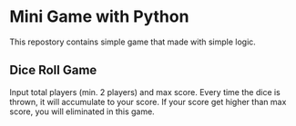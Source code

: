 # Mini Game with Python
This repostory contains simple game that made with simple logic.

<h2>Dice Roll Game</h2>
Input total players (min. 2 players) and max score. Every time the dice is thrown, it will accumulate to your score. If your score get higher than max score, you will eliminated in this game.